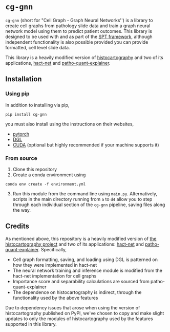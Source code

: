 # `cg-gnn`

`cg-gnn` (short for "Cell Graph - Graph Neural Networks'') is a library to create cell graphs from pathology slide data and train a graph neural network model using them to predict patient outcomes. This library is designed to be used with and as part of the [SPT framework](https://github.com/nadeemlab/SPT), although independent functionality is also possible provided you can provide formatted, cell level slide data.

This library is a heavily modified version of [histocartography](https://github.com/BiomedSciAI/histocartography) and two of its applications, [hact-net](https://github.com/histocartography/hact-net) and [patho-quant-explainer](https://github.com/histocartography/patho-quant-explainer).

## Installation

### Using pip

In addition to installing via pip,
```
pip install cg-gnn
```
you must also install using the instructions on their websites,
* [pytorch](https://pytorch.org/get-started/locally/)
* [DGL](https://www.dgl.ai/pages/start.html)
* [CUDA](https://anaconda.org/nvidia/cudatoolkit) (optional but highly recommended if your machine supports it)

### From source

1. Clone this repository
2. Create a conda environment using
```
conda env create -f environment.yml
```
3. Run this module from the command line using `main.py`. Alternatively, scripts in the main directory running from `a` to `d4` allow you to step through each individual section of the `cg-gnn` pipeline, saving files along the way.


## Credits

As mentioned above, this repository is a heavily modified version of [the histocartography project](https://github.com/BiomedSciAI/histocartography) and two of its applications: [hact-net](https://github.com/histocartography/hact-net) and [patho-quant-explainer](https://github.com/histocartography/patho-quant-explainer). Specifically,

* Cell graph formatting, saving, and loading using DGL is patterned on how they were implemented in hact-net
* The neural network training and inference module is modified from the hact-net implementation for cell graphs
* Importance score and separability calculations are sourced from patho-quant-explainer
* The dependence on histocartography is indirect, through the functionality used by the above features

Due to dependency issues that arose when using the version of histocartography published on PyPI, we've chosen to copy and make slight updates to only the modules of histocartography used by the features supported in this library.

